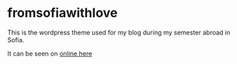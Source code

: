 fromsofiawithlove
=================

This is the wordpress theme used for my blog during my semester abroad in Sofia.

It can be seen on [online here](http://fromsofiawithlove.zz.mu)
